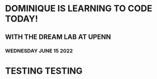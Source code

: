 # DOMINIQUE IS LEARNING TO CODE TODAY!
## WITH THE DREAM LAB AT UPENN </h1>
### WEDNESDAY JUNE 15 2022 </h1>
# TESTING TESTING </h1>
 
